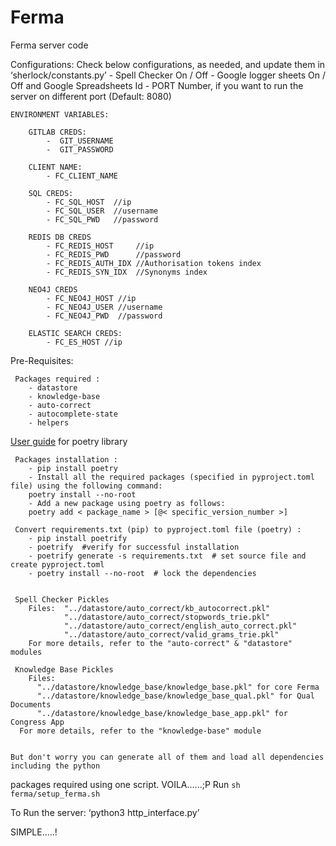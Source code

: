 # Ferma

Ferma server code

Configurations:
    Check below configurations, as needed, and update them in ‘sherlock/constants.py’
        - Spell Checker On / Off
        - Google logger sheets On / Off and Google Spreadsheets Id
        - PORT Number, if you want to run the server on different port (Default: 8080)


    ENVIRONMENT VARIABLES:

        GITLAB CREDS:
            -  GIT_USERNAME
            -  GIT_PASSWORD

        CLIENT NAME:
            - FC_CLIENT_NAME

        SQL CREDS:
            - FC_SQL_HOST  //ip
            - FC_SQL_USER  //username
            - FC_SQL_PWD   //password

        REDIS DB CREDS
            - FC_REDIS_HOST     //ip
            - FC_REDIS_PWD      //password
            - FC_REDIS_AUTH_IDX //Authorisation tokens index
            - FC_REDIS_SYN_IDX  //Synonyms index

        NEO4J CREDS
            - FC_NEO4J_HOST //ip
            - FC_NEO4J_USER //username
            - FC_NEO4J_PWD  //password

        ELASTIC SEARCH CREDS:
            - FC_ES_HOST //ip


Pre-Requisites:

     Packages required : 
        - datastore
        - knowledge-base
        - auto-correct
        - autocomplete-state
        - helpers	

[User guide](https://docs.google.com/document/d/1wMZtLQ3Yi1npmWIuse6JpF-bwgTg8PKTpUUn2LXs-bk/ "Poetry-user guide") for poetry library

     Packages installation : 
        - pip install poetry 
	    - Install all the required packages (specified in pyproject.toml file) using the following command:
        poetry install --no-root
        - Add a new package using poetry as follows:
        poetry add < package_name > [@< specific_version_number >]

     Convert requirements.txt (pip) to pyproject.toml file (poetry) :
        - pip install poetrify 
        - poetrify  #verify for successful installation
        - poetrify generate -s requirements.txt  # set source file and create pyproject.toml
        - poetry install --no-root  # lock the dependencies


     Spell Checker Pickles
        Files:  "../datastore/auto_correct/kb_autocorrect.pkl"
                "../datastore/auto_correct/stopwords_trie.pkl"
                "../datastore/auto_correct/english_auto_correct.pkl"
                "../datastore/auto_correct/valid_grams_trie.pkl"
        For more details, refer to the "auto-correct" & "datastore" modules

     Knowledge Base Pickles
        Files: 
          "../datastore/knowledge_base/knowledge_base.pkl" for core Ferma
          "../datastore/knowledge_base/knowledge_base_qual.pkl" for Qual Documents
          "../datastore/knowledge_base/knowledge_base_app.pkl" for Congress App
      For more details, refer to the "knowledge-base" module


    But don't worry you can generate all of them and load all dependencies including the python
packages required using one script.
    VOILA......;P 
        Run `sh ferma/setup_ferma.sh`

To Run the server:
    ‘python3 http_interface.py’


SIMPLE.....!
